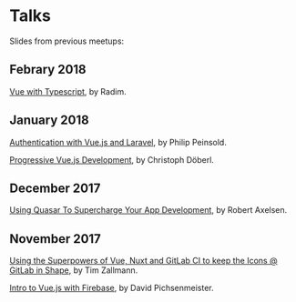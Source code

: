 # Talks

Slides from previous meetups:
## Febrary 2018

[Vue with Typescript](./2018/february/Vue-with-Typescript/VueTs.pdf), by Radim.

## January 2018

[Authentication with Vue.js and Laravel](./2018/january/authentication-with-vue-js/slides.pdf), by Philip Peinsold.

[Progressive Vue.js Development](http://slides.com/doebi/vuennajs#/), by Christoph Döberl.

## December 2017

[Using Quasar To Supercharge Your App Development](./2017/december/using-quasar-to-supercharge/slides.html), by Robert Axelsen.

## November 2017

[Using the Superpowers of Vue, Nuxt and GitLab CI to keep the Icons @ GitLab in Shape](https://docs.google.com/presentation/d/1VYCuVIoY0wzoM_470UUKRzpJzszBZW4RWFqDLtr9v7M/edit#slide=id.g153a2ed090_0_63), by Tim Zallmann.

[Intro to Vue.js with Firebase](https://docs.google.com/presentation/d/1026fOPPiJoJh1lc94nTnoZWeixJZL4rwKViYjqRj18s/edit#slide=id.p), by David Pichsenmeister.
